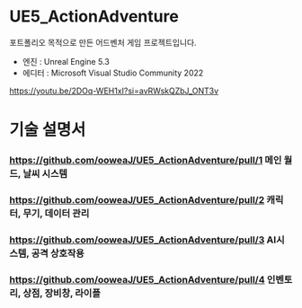 # UE5_ActionAdventure

포트폴리오 목적으로 만든 어드벤처 게임 프로젝트입니다.
- 엔진 : Unreal Engine 5.3
- 에디터 : Microsoft Visual Studio Community 2022

https://youtu.be/2DOq-WEH1xI?si=avRWskQZbJ_ONT3v

# 기술 설명서

### https://github.com/ooweaJ/UE5_ActionAdventure/pull/1 메인 월드, 날씨 시스템

### https://github.com/ooweaJ/UE5_ActionAdventure/pull/2 캐릭터, 무기, 데이터 관리

### https://github.com/ooweaJ/UE5_ActionAdventure/pull/3 AI시스템, 공격 상호작용

### https://github.com/ooweaJ/UE5_ActionAdventure/pull/4 인벤토리, 상점, 장비창, 라이플
